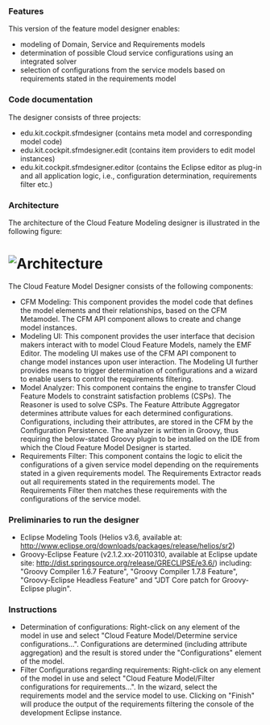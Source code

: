 ### Features
This version of the feature model designer enables:

* modeling of Domain, Service and Requirements models
* determination of possible Cloud service configurations using an integrated solver
* selection of configurations from the service models based on requirements stated in the requirements model

### Code documentation
The designer consists of three projects:

* edu.kit.cockpit.sfmdesigner (contains meta model and corresponding model code)
* edu.kit.cockpit.sfmdesigner.edit (contains item providers to edit model instances)
* edu.kit.cockpit.sfmdesigner.editor (contains the Eclipse editor as plug-in and all application logic, i.e., configuration determination, requirements filter etc.)


### Architecture
The architecture of the Cloud Feature Modeling designer is illustrated in the following figure:

# ![Architecture](https://dl.dropbox.com/u/9784913/Architecture.png)

The Cloud Feature Model Designer consists of the following components:
* CFM Modeling: This component provides the model code that defines the model elements and their relationships, based on the CFM Metamodel. The CFM API component allows to create and change model instances.
* Modeling UI: This component provides the user interface that decision makers interact with to model Cloud Feature Models, namely the EMF Editor. The modeling UI makes use of the CFM API component to change model instances upon user interaction. The Modeling UI further provides means to trigger determination of configurations and a wizard to enable users to control the requirements filtering.
* Model Analyzer: This component contains the engine to transfer Cloud Feature Models to constraint satisfaction problems (CSPs). The Reasoner is used to solve CSPs. The Feature Attribute Aggregator determines attribute values for each determined configurations. Configurations, including their attributes, are stored in the CFM by the Configuration Persistence. The analyzer is written in Groovy, thus requiring the below-stated Groovy plugin to be installed on the IDE from which the Cloud Feature Model Designer is started.
* Requirements Filter: This component contains the logic to elicit the configurations of a given service model depending on the requirements stated in a given requirements model. The Requirements Extractor reads out all requirements stated in the requirements model. The Requirements Filter then matches these requirements with the configurations of the service model.

### Preliminaries to run the designer
* Eclipse Modeling Tools (Helios v3.6, available at: http://www.eclipse.org/downloads/packages/release/helios/sr2)
* Groovy-Eclipse Feature (v2.1.2.xx-20110310, available at Eclipse update site: http://dist.springsource.org/release/GRECLIPSE/e3.6/) including: "Groovy Compiler 1.6.7 Feature", "Groovy Compiler 1.7.8 Feature", "Groovy-Eclipse Headless Feature" and "JDT Core patch for Groovy-Eclipse plugin".

### Instructions
* Determination of configurations: Right-click on any element of the model in use and select "Cloud Feature Model/Determine service configurations...". Configurations are determined (including attribute aggregation) and the result is stored under the "Configurations" element of the model.
* Filter Configurations regarding requirements: Right-click on any element of the model in use and select "Cloud Feature Model/Filter configurations for requirements...". In the wizard, select the requirements model and the service model to use. Clicking on "Finish" will produce the output of the requirements filtering the console of the development Eclipse instance.